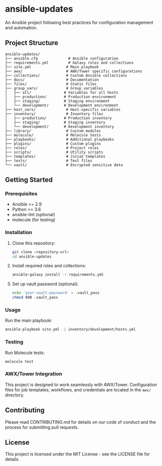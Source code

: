 # ansible-updates

An Ansible project following best practices for configuration management and automation.

## Project Structure

```
ansible-updates/
├── ansible.cfg              # Ansible configuration
├── requirements.yml         # Galaxy roles and collections
├── site.yml                # Main playbook
├── awx/                    # AWX/Tower specific configurations
├── collections/            # Custom Ansible collections
├── docs/                   # Documentation
├── files/                  # Static files
├── group_vars/             # Group variables
│   ├── all/               # Variables for all hosts
│   ├── production/        # Production environment
│   ├── staging/           # Staging environment
│   └── development/       # Development environment
├── host_vars/              # Host-specific variables
├── inventory/              # Inventory files
│   ├── production/        # Production inventory
│   ├── staging/           # Staging inventory
│   └── development/       # Development inventory
├── library/                # Custom modules
├── molecule/               # Molecule tests
├── playbooks/              # Additional playbooks
├── plugins/                # Custom plugins
├── roles/                  # Project roles
├── scripts/                # Utility scripts
├── templates/              # Jinja2 templates
├── tests/                  # Test files
└── vault/                  # Encrypted sensitive data
```

## Getting Started

### Prerequisites

- Ansible >= 2.9
- Python >= 3.6
- ansible-lint (optional)
- molecule (for testing)

### Installation

1. Clone this repository:
   ```bash
   git clone <repository-url>
   cd ansible-updates
   ```

2. Install required roles and collections:
   ```bash
   ansible-galaxy install -r requirements.yml
   ```

3. Set up vault password (optional):
   ```bash
   echo 'your-vault-password' > .vault_pass
   chmod 600 .vault_pass
   ```

### Usage

Run the main playbook:
```bash
ansible-playbook site.yml -i inventory/development/hosts.yml
```

### Testing

Run Molecule tests:
```bash
molecule test
```

### AWX/Tower Integration

This project is designed to work seamlessly with AWX/Tower. 
Configuration files for job templates, workflows, and credentials 
are located in the `awx/` directory.

## Contributing

Please read CONTRIBUTING.md for details on our code of conduct 
and the process for submitting pull requests.

## License

This project is licensed under the MIT License - see the LICENSE file for details.
